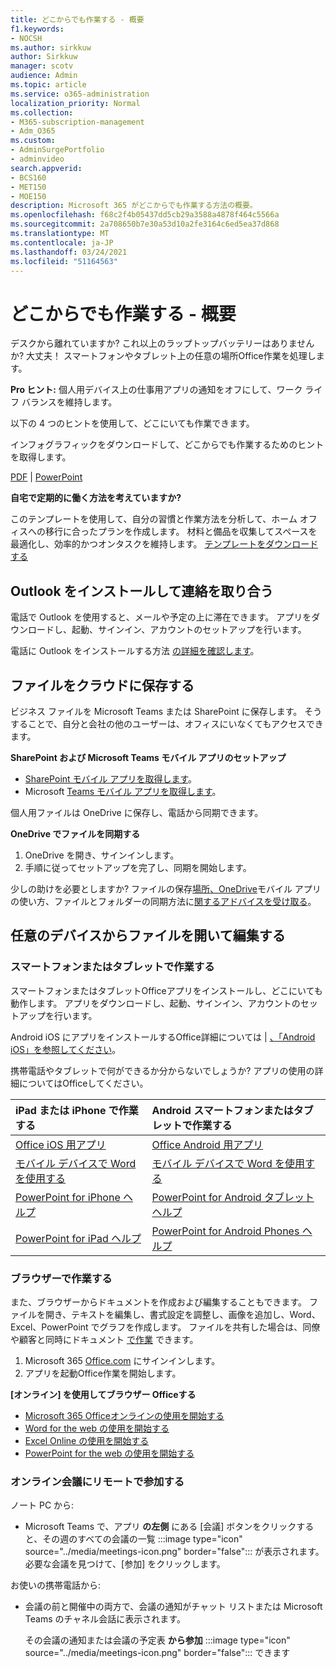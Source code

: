 ```yaml
---
title: どこからでも作業する - 概要
f1.keywords:
- NOCSH
ms.author: sirkkuw
author: Sirkkuw
manager: scotv
audience: Admin
ms.topic: article
ms.service: o365-administration
localization_priority: Normal
ms.collection:
- M365-subscription-management
- Adm_O365
ms.custom:
- AdminSurgePortfolio
- adminvideo
search.appverid:
- BCS160
- MET150
- MOE150
description: Microsoft 365 がどこからでも作業する方法の概要。
ms.openlocfilehash: f68c2f4b05437dd5cb29a3588a4878f464c5566a
ms.sourcegitcommit: 2a708650b7e30a53d10a2fe3164c6ed5ea37d868
ms.translationtype: MT
ms.contentlocale: ja-JP
ms.lasthandoff: 03/24/2021
ms.locfileid: "51164563"
---
```

# <a name="work-from-anywhere---overview"></a>どこからでも作業する - 概要

デスクから離れていますか? これ以上のラップトップバッテリーはありませんか? 大丈夫！ スマートフォンやタブレット上の任意の場所Office作業を処理します。

**Pro ヒント:** 個人用デバイス上の仕事用アプリの通知をオフにして、ワーク ライフ バランスを維持します。

以下の 4 つのヒントを使用して、どこにいても作業できます。

インフォグラフィックをダウンロードして、どこからでも作業するためのヒントを取得します。 

[PDF](https://go.microsoft.com/fwlink/?linkid=2079451)  | [PowerPoint](https://go.microsoft.com/fwlink/?linkid=2079455)

**自宅で定期的に働く方法を考えていますか?**

このテンプレートを使用して、自分の習慣と作業方法を分析して、ホーム オフィスへの移行に合ったプランを作成します。 材料と備品を収集してスペースを最適化し、効率的かつオンタスクを維持します。 [テンプレートをダウンロードする](https://templates.office.com/EN-US/work-from-home-checklist-TM77989015)

## <a name="install-outlook-and-keep-in-touch"></a>Outlook をインストールして連絡を取り合う

電話で Outlook を使用すると、メールや予定の上に滞在できます。 アプリをダウンロードし、起動、サインイン、アカウントのセットアップを行います。

電話に Outlook をインストールする方法 [の詳細を確認します](https://support.microsoft.com/office/647909af-560f-4977-ae45-3b45ad9e8236)。

## <a name="save-your-files-to-the-cloud"></a>ファイルをクラウドに保存する

ビジネス ファイルを Microsoft Teams または SharePoint に保存します。 そうすることで、自分と会社の他のユーザーは、オフィスにいなくてもアクセスできます。

**SharePoint および Microsoft Teams モバイル アプリのセットアップ**

- [SharePoint モバイル アプリを取得します](https://support.microsoft.com/office/539608ac-4725-455e-aea0-9ca1f769849f)。
- Microsoft [Teams モバイル アプリを取得します](https://support.microsoft.com/office/set-up-your-teams-mobile-apps-1ba8dce3-1122-47f4-8db6-00a4f93117e8)。

個人用ファイルは OneDrive に保存し、電話から同期できます。

**OneDrive でファイルを同期する**

1. OneDrive を開き、サインインします。
1. 手順に従ってセットアップを完了し、同期を開始します。

少しの助けを必要としますか? ファイルの保存[場所](https://support.microsoft.com/office/c7c20284-bc94-47f4-9728-d28e9daf0790)[、OneDrive](https://support.microsoft.com/office/448d4051-3a43-4d2e-b1d8-de0aa03c069e)モバイル アプリの使い方、ファイルとフォルダーの同期方法に[関するアドバイスを受け取る](https://support.microsoft.com/office/d9262485-9bf8-4ceb-bac2-e83f68cb6a97)。

## <a name="open-and-edit-your-files-from-any-device"></a>任意のデバイスからファイルを開いて編集する

### <a name="work-on-your-phone-or-tablet"></a>スマートフォンまたはタブレットで作業する

スマートフォンまたはタブレットOfficeアプリをインストールし、どこにいても動作します。 アプリをダウンロードし、起動、サインイン、アカウントのセットアップを行います。

Android iOS にアプリをインストールするOffice詳細については[](https://support.microsoft.com/office/647909af-560f-4977-ae45-3b45ad9e8236)  |  [、「Android iOS」を参照してください](https://support.microsoft.com/office/d1ad9f23-0fa3-4cf1-bf26-ff35336fd343)。

携帯電話やタブレットで何ができるか分からないでしょうか? アプリの使用の詳細についてはOfficeしてください。

| iPad または iPhone で作業する| Android スマートフォンまたはタブレットで作業する| 
| :------------------- | :------------------- |
| [Office iOS 用アプリ](https://support.microsoft.com/office/microsoft-office-app-for-ios-c8880c05-883a-46b6-ad32-9bffa31228d0)  | [Office Android 用アプリ](https://support.microsoft.com/en-us/office/microsoft-office-app-for-android-0383d031-a1c6-46c9-b734-53cd1d22765b)| 
| [モバイル デバイスで Word を使用する](https://support.microsoft.com/office/93446a8c-3809-4227-902c-11f11ebe8c2a)|[モバイル デバイスで Word を使用する](https://support.microsoft.com/office/93446a8c-3809-4227-902c-11f11ebe8c2a)| 
| [PowerPoint for iPhone ヘルプ](https://support.microsoft.com/office/powerpoint-for-iphone-help-754fcb37-783b-4e8a-afca-edb900221b8b)|[PowerPoint for Android タブレット ヘルプ](https://support.microsoft.com/office/2ada1d22-3784-4943-bc47-9d1ede42875c)| 
| [PowerPoint for iPad ヘルプ](https://support.microsoft.com/office/powerpoint-for-ipad-help-b75ce3bb-03e3-46df-a792-647573fef84a)|[PowerPoint for Android Phones ヘルプ](https://support.microsoft.com/office/f6714e00-0ee2-48d1-bd3d-e1997565861f)| 

### <a name="work-in-a-browser"></a>ブラウザーで作業する

また、ブラウザーからドキュメントを作成および編集することもできます。 ファイルを開き、テキストを編集し、書式設定を調整し、画像を追加し、Word、Excel、PowerPoint でグラフを作成します。 ファイルを共有した場合は、同僚や顧客と同時にドキュメント [で作業](https://support.microsoft.com/office/6725104a-6df7-4778-99c4-c06217dffecc) できます。

1. Microsoft 365 [Office.com](https://office.com) にサインインします。
1. アプリを起動Office作業を開始します。

**[オンライン] を使用してブラウザー Officeする**

- [Microsoft 365 Officeオンラインの使用を開始する](https://support.microsoft.com/office/5622c7c9-721d-4b3d-8cb9-a7276c2470e5)
- [Word for the web の使用を開始する](https://support.microsoft.com/office/b406a6f9-341e-45f2-b9ac-ed85b6f7b8f6)
- [Excel Online の使用を開始する](https://support.microsoft.com/office/63b50461-38c4-4c93-a17e-36998be0e3d0)
- [PowerPoint for the web の使用を開始する](https://support.microsoft.com/office/21360025-7eef-4173-9d7c-08281d55f64a)

### <a name="join-online-meetings-remotely"></a>オンライン会議にリモートで参加する

ノート PC から:

- Microsoft Teams で、アプリ **の左側** にある [会議] ボタンをクリックすると、その週のすべての会議の一覧 :::image type="icon" source="../media/meetings-icon.png" border="false"::: が表示されます。 必要な会議を見つけて、[参加] をクリックします。

お使いの携帯電話から:

- 会議の前と開催中の両方で、会議の通知がチャット リストまたは Microsoft Teams のチャネル会話に表示されます。

    その会議の通知または会議の予定表 **から参加** :::image type="icon" source="../media/meetings-icon.png" border="false"::: できます
